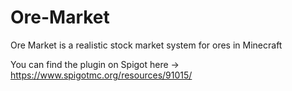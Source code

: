 # Ore-Market
Ore Market is a realistic stock market system for ores in Minecraft

You can find the plugin on Spigot here -> https://www.spigotmc.org/resources/91015/
